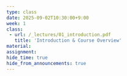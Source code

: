 ```yaml
---
type: class
date: 2025-09-02T10:30:00+9:00
week: 1
class:
 - url: /_lectures/01_introduction.pdf
   title: 'Introduction & Course Overview'
material:
assignment:
hide_time: true
hide_from_announcements: true
---
```

